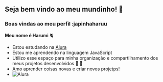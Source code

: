 ## Seja bem vindo ao meu mundinho! 🐖


### Boas vindas ao meu perfil :japinhaharuu

**Meu nome é Harumi** 🐈

- Estou estudando na [Alura](https://www.alura.com.br)
- Estou me aprendendo na linguagem JavaScript
- Utilizo esse espaço para minha organização e compartilhamento dos meus projetos desenvolvidos 🍒 🐶
- Amo aprender coisas novas e criar novos projetps!
- ![Alura](https://tenor.com/pt-BR/view/coreaninhas-gif-19356803)
